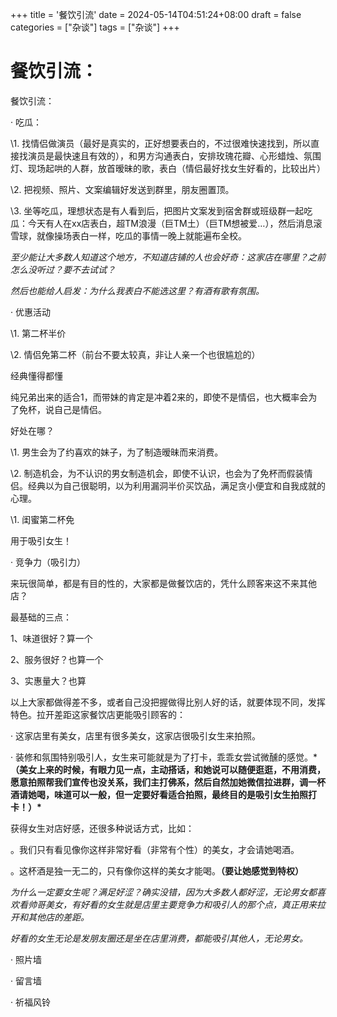 +++
title = '餐饮引流'
date = 2024-05-14T04:51:24+08:00
draft = false
categories = ["杂谈"]
tags = ["杂谈"]
+++


# 餐饮引流：

餐饮引流：

·    吃瓜：

\1.   找情侣做演员（最好是真实的，正好想要表白的，不过很难快速找到，所以直接找演员是最快速且有效的），和男方沟通表白，安排玫瑰花瓣、心形蜡烛、氛围灯、现场起哄的人群，放首暧昧的歌，表白（情侣最好找女生好看的，比较出片）

\2.   把视频、照片、文案编辑好发送到群里，朋友圈置顶。

\3.   坐等吃瓜，理想状态是有人看到后，把图片文案发到宿舍群或班级群一起吃瓜：今天有人在xx店表白，超TM浪漫（巨TM土）（巨TM想被爱…），然后消息滚雪球，就像操场表白一样，吃瓜的事情一晚上就能遍布全校。

*至少能让大多数人知道这个地方，不知道店铺的人也会好奇：这家店在哪里？之前怎么没听过？要不去试试？*

*然后也能给人启发：为什么我表白不能选这里？有酒有歌有氛围。*




·    优惠活动

\1.   第二杯半价

\2.   情侣免第二杯（前台不要太较真，非让人亲一个也很尴尬的）

经典懂得都懂

纯兄弟出来的适合1，而带妹的肯定是冲着2来的，即使不是情侣，也大概率会为了免杯，说自己是情侣。

好处在哪？

\1.   男生会为了约喜欢的妹子，为了制造暧昧而来消费。

\2.   制造机会，为不认识的男女制造机会，即使不认识，也会为了免杯而假装情侣。经典以为自己很聪明，以为利用漏洞半价买饮品，满足贪小便宜和自我成就的心理。

\1.   闺蜜第二杯免

用于吸引女生！




·    竞争力（吸引力）

来玩很简单，都是有目的性的，大家都是做餐饮店的，凭什么顾客来这不来其他店？

最基础的三点：

1、味道很好？算一个

2、服务很好？也算一个

3、实惠量大？也算




以上大家都做得差不多，或者自己没把握做得比别人好的话，就要体现不同，发挥特色。拉开差距这家餐饮店更能吸引顾客的：

·    这家店里有美女，店里有很多美女，这家店很吸引女生来拍照。

·    装修和氛围特别吸引人，女生来可能就是为了打卡，乖乖女尝试微醺的感觉。***（美女上来的时候，有眼力见一点，主动搭话，和她说可以随便逛逛，不用消费，愿意拍照帮我们宣传也没关系，我们主打佛系，然后自然加她微信拉进群，调一杯酒请她喝，味道可以一般，但一定要好看适合拍照，最终目的是吸引女生拍照打卡！）\***




获得女生对店好感，还很多种说话方式，比如：

。我们只有看见像你这样非常好看（非常有个性）的美女，才会请她喝酒。

。这杯酒是独一无二的，只有像你这样的美女才能喝。**（要让她感觉到特权）**



 

*为什么一定要女生呢？满足好涩？确实没错，因为大多数人都好涩，无论男女都喜欢看帅哥美女，有好看的女生就是店里主要竞争力和吸引人的那个点，真正用来拉开和其他店的差距。*

*好看的女生无论是发朋友圈还是坐在店里消费，都能吸引其他人，无论男女。*




·    照片墙

·    留言墙

·    祈福风铃



 